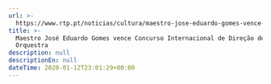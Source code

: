 ```yaml
---
url: >-
  https://www.rtp.pt/noticias/cultura/maestro-jose-eduardo-gomes-vence-concurso-internacional-de-direcao-de-orquestra_n1197490
title: >-
  Maestro José Eduardo Gomes vence Concurso Internacional de Direção de
  Orquestra 
description: null
descriptionEn: null
dateTime: 2020-01-12T23:01:29+00:00
---
```


